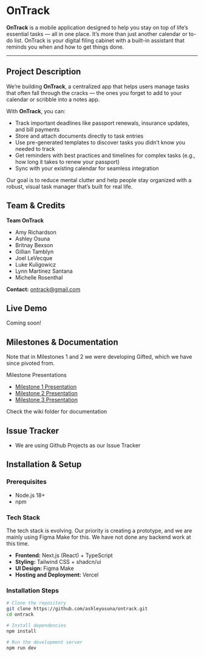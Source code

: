 # OnTrack

**OnTrack** is a mobile application designed to help you stay on top of life’s essential tasks — all in one place. It’s more than just another calendar or to-do list. OnTrack is your digital filing cabinet with a built-in assistant that reminds you when and how to get things done.

---

## Project Description

We’re building **OnTrack**, a centralized app that helps users manage tasks that often fall through the cracks — the ones you forget to add to your calendar or scribble into a notes app.

With **OnTrack**, you can:
- Track important deadlines like passport renewals, insurance updates, and bill payments  
- Store and attach documents directly to task entries  
- Use pre-generated templates to discover tasks you didn’t know you needed to track  
- Get reminders with best practices and timelines for complex tasks (e.g., how long it takes to renew your passport)  
- Sync with your existing calendar for seamless integration  

Our goal is to reduce mental clutter and help people stay organized with a robust, visual task manager that’s built for real life.

## Team & Credits

**Team OnTrack**  
- Amy Richardson 
- Ashley Osuna 
- Britnay Bexson 
- Gillian Tamblyn 
- Joel LeVecque 
- Luke Kuligowicz 
- Lynn Martinez Santana 
- Michelle Rosenthal 

**Contact:** ontrack@gmail.com

## Live Demo

Coming soon!

## Milestones & Documentation
Note that in Milestones 1 and 2 we were developing Gifted, which we have since pivoted from.

Milestone Presentations
- [Milestone 1 Presentation](https://drive.google.com/file/d/1OaasktQ2_4uYJifcVagTlFveQaarOv0h/view?usp=drive_link)
- [Milestone 2 Presentation](https://www.canva.com/design/DAG1CjI24jA/P29pxHS_YF3AtLeHP4RXhg/edit)
- [Milestone 3 Presentation](https://www.canva.com/design/DAG3SwwkG0U/iWb6eNhChsuCBgortrWt4g/edit)

Check the wiki folder for documentation

## Issue Tracker

- We are using Github Projects as our Issue Tracker

## Installation & Setup

### Prerequisites
- Node.js 18+
- npm

### Tech Stack
The tech stack is evolving. Our priority is creating a prototype, and we are mainly using Figma Make for this.
We have not done any backend work at this time.

- **Frontend:** Next.js (React) + TypeScript    
- **Styling:** Tailwind CSS + shadcn/ui  
- **UI Design:** Figma Make  
- **Hosting and Deployment:** Vercel  

### Installation Steps
```bash
# Clone the repository
git clone https://github.com/ashleyosuna/ontrack.git
cd ontrack

# Install dependencies
npm install

# Run the development server
npm run dev
